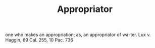 ---
title: Appropriator
letter: A
permalink: "/definitions/appropriator.html"
body: one who makes an appropriation; as, an appropriator of wa-ter. Lux v. Haggin,
  69 Cal. 255, 10 Pac. 736
published_at: '2018-07-07'
layout: post
---